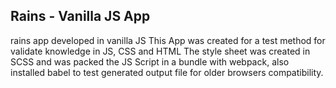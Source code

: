 ## Rains - Vanilla JS App
rains app developed in vanilla JS
This App was created for a test method for validate knowledge in JS, CSS and HTML
The style sheet was created in SCSS and was packed the JS Script in a bundle with webpack, also installed babel to test generated output file for older browsers compatibility.
